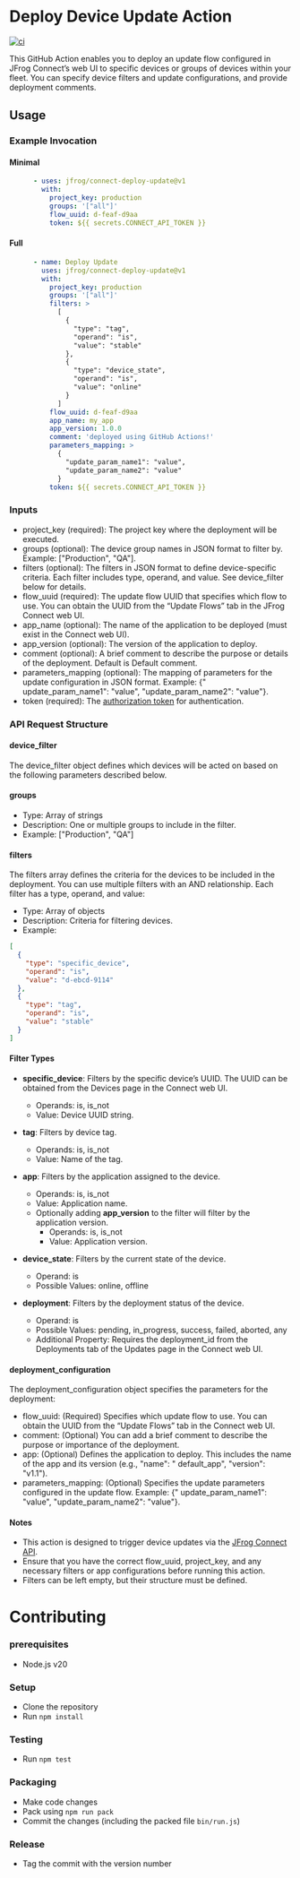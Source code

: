 # Deploy Device Update Action

[![ci](https://github.com/jfrog/connect-deploy-update/actions/workflows/ci.yml/badge.svg)](https://github.com/jfrog/connect-deploy-update/actions/workflows/ci.yml)

This GitHub Action enables you to deploy an update flow configured in JFrog Connect’s web UI to specific devices or
groups of devices within your fleet. You can specify device filters and update configurations, and provide deployment
comments.

## Usage

### Example Invocation

#### Minimal

```yaml
      - uses: jfrog/connect-deploy-update@v1
        with:
          project_key: production
          groups: '["all"]'
          flow_uuid: d-feaf-d9aa
          token: ${{ secrets.CONNECT_API_TOKEN }}
```

#### Full

```yaml
      - name: Deploy Update
        uses: jfrog/connect-deploy-update@v1
        with:
          project_key: production
          groups: '["all"]'
          filters: >
            [
              {
                "type": "tag",
                "operand": "is",
                "value": "stable"
              },
              {
                "type": "device_state",
                "operand": "is",
                "value": "online"
              }
            ]
          flow_uuid: d-feaf-d9aa
          app_name: my_app
          app_version: 1.0.0
          comment: 'deployed using GitHub Actions!'
          parameters_mapping: >
            {
              "update_param_name1": "value",
              "update_param_name2": "value"
            }
          token: ${{ secrets.CONNECT_API_TOKEN }}
```

### Inputs

* project_key (required): The project key where the deployment will be executed.
* groups (optional): The device group names in JSON format to filter by. Example: ["Production", "QA"].
* filters (optional): The filters in JSON format to define device-specific criteria. Each filter includes type, operand,
  and value. See device_filter below for details.
* flow_uuid (required): The update flow UUID that specifies which flow to use. You can obtain the UUID from the “Update
  Flows” tab in the JFrog Connect web UI.
* app_name (optional): The name of the application to be deployed (must exist in the Connect web UI).
* app_version (optional): The version of the application to deploy.
* comment (optional): A brief comment to describe the purpose or details of the deployment. Default is Default comment.
* parameters_mapping (optional): The mapping of parameters for the update configuration in JSON format. Example: {"
  update_param_name1": "value", "update_param_name2": "value"}.
* token (required): The [authorization token](https://docs.connect.jfrog.io/rest-api-v2/create-access-token) for
  authentication.

### API Request Structure

#### device_filter

The device_filter object defines which devices will be acted on based on the following parameters described below.

#### groups

* Type: Array of strings
* Description: One or multiple groups to include in the filter.
* Example: ["Production", "QA"]

#### filters

The filters array defines the criteria for the devices to be included in the deployment. You can use multiple filters
with an AND relationship. Each filter has a type, operand, and value:

* Type: Array of objects
* Description: Criteria for filtering devices.
* Example:

```json
[
  {
    "type": "specific_device",
    "operand": "is",
    "value": "d-ebcd-9114"
  },
  {
    "type": "tag",
    "operand": "is",
    "value": "stable"
  }
]
```

#### Filter Types

* **specific_device**: Filters by the specific device’s UUID. The UUID can be obtained from the Devices page in the
  Connect web UI.
    * Operands: is, is_not
    * Value: Device UUID string.

* **tag**: Filters by device tag.
    * Operands: is, is_not
    * Value: Name of the tag.


* **app**: Filters by the application assigned to the device.
    * Operands: is, is_not
    * Value: Application name.
    * Optionally adding **app_version** to the filter will filter by the application version.
        * Operands: is, is_not
        * Value: Application version.


* **device_state**: Filters by the current state of the device.
    * Operand: is
    * Possible Values: online, offline


* **deployment**: Filters by the deployment status of the device.
    * Operand: is
    * Possible Values: pending, in_progress, success, failed, aborted, any
    * Additional Property: Requires the deployment_id from the Deployments tab of the Updates page in the Connect web
      UI.

#### deployment_configuration

The deployment_configuration object specifies the parameters for the deployment:

* flow_uuid: (Required) Specifies which update flow to use. You can obtain the UUID from the “Update Flows” tab in the
  Connect web UI.
* comment: (Optional) You can add a brief comment to describe the purpose or importance of the deployment.
* app: (Optional) Defines the application to deploy. This includes the name of the app and its version (e.g., "name": "
  default_app", "version": "v1.1").
* parameters_mapping: (Optional) Specifies the update parameters configured in the update flow. Example: {"
  update_param_name1": "value", "update_param_name2": "value"}.

#### Notes

* This action is designed to trigger device updates via the [JFrog Connect API](https://api.docs.connect.jfrog.io/).
* Ensure that you have the correct flow_uuid, project_key, and any necessary filters or app configurations before
  running this action.
* Filters can be left empty, but their structure must be defined.

# Contributing

### prerequisites

- Node.js v20

### Setup

- Clone the repository
- Run `npm install`

### Testing

- Run `npm test`

### Packaging

- Make code changes
- Pack using `npm run pack`
- Commit the changes (including the packed file `bin/run.js`)

### Release

- Tag the commit with the version number
